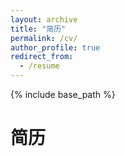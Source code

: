 ```yaml
---
layout: archive
title: "简历"
permalink: /cv/
author_profile: true
redirect_from:
  - /resume
---
```


{% include base_path %}

简历
======

